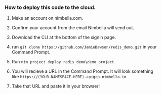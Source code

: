### How to deploy this code to the cloud.

1. Make an account on nimbella.com.

2. Confirm your account from the email Nimbella will send out.

3. Download the CLI at the bottom of the signin page.

4. run `git clone https://github.com/JamieDawson/redis_demo.git` in your Command Prompt.

5. Run `nim project deploy redis_demo\demo_project`

6. You will recieve a URL in the Command Prompt. It will look something like `https://(YOUR-NAMESPACE-HERE)-apigcp.nimbella.io`

7. Take that URL and paste it in your browser!
